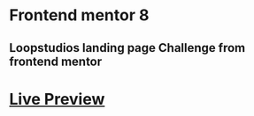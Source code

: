 # Frontend mentor 8

## Loopstudios landing page Challenge from frontend mentor

# [Live Preview](https://joker-bat.github.io/frontend-mentor-8)
